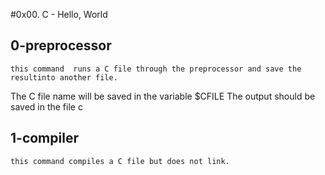 #0x00. C - Hello, World
## 0-preprocessor
	this command  runs a C file through the preprocessor and save the resultinto another file.
The C file name will be saved in the variable $CFILE
The output should be saved in the file c
## 1-compiler
	this command compiles a C file but does not link.
